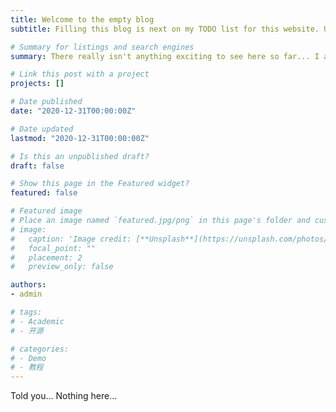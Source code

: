 ```yaml
---
title: Welcome to the empty blog
subtitle: Filling this blog is next on my TODO list for this website. Unfortunately you're a little too early...

# Summary for listings and search engines
summary: There really isn't anything exciting to see here so far... I advise you to come back later...

# Link this post with a project
projects: []

# Date published
date: "2020-12-31T00:00:00Z"

# Date updated
lastmod: "2020-12-31T00:00:00Z"

# Is this an unpublished draft?
draft: false

# Show this page in the Featured widget?
featured: false

# Featured image
# Place an image named `featured.jpg/png` in this page's folder and customize its options here.
# image:
#   caption: 'Image credit: [**Unsplash**](https://unsplash.com/photos/CpkOjOcXdUY)'
#   focal_point: ""
#   placement: 2
#   preview_only: false

authors:
- admin

# tags:
# - Academic
# - 开源

# categories:
# - Demo
# - 教程
---
```


Told you... Nothing here...
